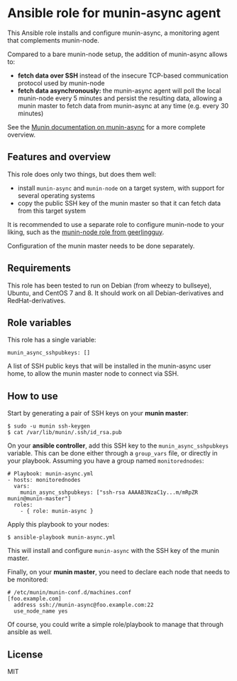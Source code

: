 # Ansible role for munin-async agent

This Ansible role installs and configure munin-async, a monitoring agent
that complements munin-node.

Compared to a bare munin-node setup, the addition of munin-async allows to:

- **fetch data over SSH** instead of the insecure TCP-based communication protocol used by munin-node
- **fetch data asynchronously:** the munin-async agent will poll the local munin-node
  every 5 minutes and persist the resulting data, allowing a munin master to
  fetch data from munin-async at any time (e.g. every 30 minutes)

See the [Munin documentation on munin-async](http://guide.munin-monitoring.org/en/latest/node/async.html)
for a more complete overview.

## Features and overview

This role does only two things, but does them well:

- install `munin-async` and `munin-node` on a target system, with support for several operating systems
- copy the public SSH key of the munin master so that it can fetch data from this target system

It is recommended to use a separate role to configure munin-node to your liking,
such as the [munin-node role from geerlingguy](https://github.com/geerlingguy/ansible-role-munin-node).

Configuration of the munin master needs to be done separately.

## Requirements

This role has been tested to run on Debian (from wheezy to bullseye), Ubuntu,
and CentOS 7 and 8.  It should work on all Debian-derivatives and RedHat-derivatives.

## Role variables

This role has a single variable:

    munin_async_sshpubkeys: []

A list of SSH public keys that will be installed in the munin-async user home, to allow the munin master node to connect via SSH.

## How to use

Start by generating a pair of SSH keys on your **munin master**:

    $ sudo -u munin ssh-keygen
    $ cat /var/lib/munin/.ssh/id_rsa.pub


On your **ansible controller**, add this SSH key to the `munin_async_sshpubkeys` variable.
This can be done either through a `group_vars` file, or directly in your playbook.
Assuming you have a group named `monitorednodes`:

    # Playbook: munin-async.yml
    - hosts: monitorednodes
      vars:
        munin_async_sshpubkeys: ["ssh-rsa AAAAB3NzaC1y...m/mRpZR munin@munin-master"]
      roles:
        - { role: munin-async }

Apply this playbook to your nodes:

    $ ansible-playbook munin-async.yml

This will install and configure `munin-async` with the SSH key of the munin master.

Finally, on your **munin master**, you need to declare each node that needs to be monitored:

    # /etc/munin/munin-conf.d/machines.conf
    [foo.example.com]
      address ssh://munin-async@foo.example.com:22
      use_node_name yes

Of course, you could write a simple role/playbook to manage that through ansible as well.


## License

MIT
